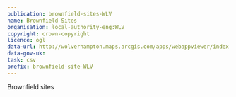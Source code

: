 ```yaml
---
publication: brownfield-sites-WLV
name: Brownfield Sites
organisation: local-authority-eng:WLV
copyright: crown-copyright
licence: ogl
data-url: http://wolverhampton.maps.arcgis.com/apps/webappviewer/index.html?id=2e36e2eff14e40c480194b42b33a0abc
data-gov-uk: 
task: csv
prefix: brownfield-site-WLV
---
```


Brownfield sites


